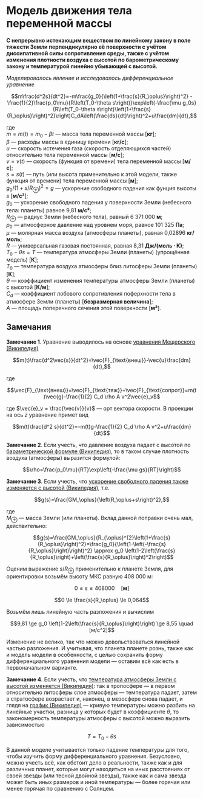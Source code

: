 # Модель движения тела переменной массы

**С непрерывно истекающим веществом по линейному закону в поле тяжести Земли перпендикулярно её поверхности с учётом диссипативной силы сопротивления среды, также с учётом изменения плотности воздуха с высотой по барометрическому закону и температурой линейно убывающей с высотой.**

*Моделировалось явление и исследовалось дифференциальное уравнение*

```math
m\frac{d^2s}{dt^2}=-m\frac{g_0}{\left(1+\frac{s}{R_\oplus}\right)^2} - \frac{1}{2}\frac{p_0\mu}{R\left(T_0-\theta s\right)}\exp\left(-\frac{\mu g_0s}{R\left(T_0-\theta s\right)\left(1+\frac{s}{R_\oplus}\right)^2}\right)C_dA\left(\frac{ds}{dt}\right)^2+u\frac{dm}{dt},
```

где  
$m=m(t)=m_0-\beta t$ — масса тела переменной массы \[**кг**\];  
$\beta$ — расходы массы в единицу времени \[**кг/с**\];  
$u$ — скорость истечения газа (скорость отделяющихся частей) относительно тела переменной массы \[**м/с**\];  
$v=v(t)$ — скорость (функция от времени) тела переменной массы \[**м/с**\];  
$s=s(t)$ — путь (или высота применительно к этой модели, также функция от времени) тела переменной массы \[**м**\];  
$g_0/\left(1+s/R_\oplus\right)^2=g$ — ускорение свободного падения как фунция высоты $s$ \[**м/с²**\];  
$g_0$ — ускорение свободного падения у поверхности Земли (небесного тела: планеты) равное 9,81 **м/с²**;  
$R_\oplus$ — радиус Земли (небесного тела), равный  6 371 000 **м**;  
$p_0$ — атмосферное давление над уровнем моря, равное 101 325 **Па**;  
$\mu$ — молярная масса воздуха (атмосферы планеты), равная 0,02896 **кг/моль**;  
$R$ — универсальная газовая постоянная, равная 8,31 **Дж/(моль ⋅ К)**;  
$T_0-\theta s=T$ — температура атмосферы Земли (планеты) (упрощённая модель) \[**К**\];  
$T_0$ — температура воздуха атмосферы близ литосферы Земли (планеты) \[**К**\];  
$\theta$ — коэффициент изменения температуры атмосферы Земли (планеты) с высотой \[**К/м**\];  
$C_d$ — коэффициент лобового сопротивления поферхности тела в атмосфере Земли (планеты) \[**безразмерная величина**\];  
$A$ — площадь поперечного сечения этой поверхности \[**м²**\].  

## Замечания
**Замечание 1**. Уравнение выводилось на основе [уравнения Мещерского (Википедия)](https://ru.wikipedia.org/wiki/Уравнение_Мещерского)  

```math
m(t)\frac{d^2\vec{s}}{dt^2}=\vec{F}_{\text{внеш}}-\vec{u}\frac{dm}{dt},
```
где
```math
\vec{F}_{\text{внеш}}=\vec{F}_{\text{тяж}}+\vec{F}_{\text{сопрот}}=m(t)\vec{g}-\frac{1}{2} C_d \rho A v^2\vec{e}_v
```
где $\vec{e}_v = \frac{\vec{v}}{v}$ — орт вектора скорости. В проекции на ось $z$ уравнение примет вид
```math
m(t)\frac{d^2 s}{dt^2}=-m(t)g-\frac{1}{2} C_d \rho A v^2+u\frac{dm}{dt}
```

**Замечание 2**. Если учесть, что давление воздуха падает с высотой по [бараметрической формуле (Википедия)](https://ru.wikipedia.org/wiki/%D0%91%D0%B0%D1%80%D0%BE%D0%BC%D0%B5%D1%82%D1%80%D0%B8%D1%87%D0%B5%D1%81%D0%BA%D0%B0%D1%8F_%D1%84%D0%BE%D1%80%D0%BC%D1%83%D0%BB%D0%B0), то в таком случае плотность воздуха (атмосферы) выразится формулой:
```math
\rho=\frac{p_0\mu}{RT}\exp\left(-\frac{\mu gs}{RT}\right)
```

**Замечание 3**. Если учесть, что [ускорение свободного падения также изменяется с высотой (Википедия)](https://ru.wikipedia.org/wiki/%D0%A3%D1%81%D0%BA%D0%BE%D1%80%D0%B5%D0%BD%D0%B8%D0%B5_%D1%81%D0%B2%D0%BE%D0%B1%D0%BE%D0%B4%D0%BD%D0%BE%D0%B3%D0%BE_%D0%BF%D0%B0%D0%B4%D0%B5%D0%BD%D0%B8%D1%8F), т.е.
```math
g(s)=\frac{GM_\oplus}{\left(R_\oplus+s\right)^2},
```
где  
$M_\oplus$ — масса Земли (или планеты). Вклад данной поправки очень мал, действительно:
```math
g(s)=\frac{GM_\oplus}{R_{\oplus}^{2}\left(1+\frac{s}{R_\oplus}\right)^2}=\frac{g_0}{\left(1-\left(-\frac{s}{R_\oplus}\right)\right)^2} \approx g_0 \left(1-2\left(\frac{s}{R_\oplus}\right)+\left(\frac{s}{R_\oplus}\right)^2\right)
```
Оценим выражение $s/R_\oplus$ применительно к планете Земля, для ориентировки возьмём высоту МКС равную 408 000 м:
```math
0 \le s \le 408 000 \quad [\textbf{м}]
```
```math
0 \le \frac{s}{R_\oplus} \le 0,064
```
Возьмём лишь линейную часть разложения и вычислим
```math
9,81 \ge g_0 \left(1-2\left(\frac{s}{R_\oplus}\right)\right) \ge 8,55 \quad [м/с^2]
```
Изменение не велико, так что можно довольствоваться линейной частью разложения. И учитывая, что планета планете рознь, также как и модель модели в особенности, с целью сохранить форму дифференциального уравнения модели — оставим всё как есть в первоначальном варианте.

**Замечание 4**. Если учесть, что [температура атмосферы Земли с высотой изменяется (Википедия)](https://ru.wikipedia.org/wiki/%D0%A1%D1%82%D0%B0%D0%BD%D0%B4%D0%B0%D1%80%D1%82%D0%BD%D0%B0%D1%8F_%D0%B0%D1%82%D0%BC%D0%BE%D1%81%D1%84%D0%B5%D1%80%D0%B0): так в тропосфере — в первом относительно литосферы слое атмосферы — температура падает, затем в стратосфере возрастает и, наконец, в мезосфере снова падает, и глядя на [график (Википедия)](https://commons.wikimedia.org/wiki/File:Comparison_International_Standard_Atmosphere_space_diving.svg?uselang=ru) — кривую температуры можно разбить на линейные участки, разница у которых будет в коэффициенте $\theta$, то закономерность температуры атмосферы с высотой можно выразить зависимостью
```math
T=T_0-\theta s
```
В данной моделе учитывается только падение температуры для того, чтобы изучить форму дифференциального уравнения. Безусловно, можно учесть всё, как обстоит дело в реальности, также как и для различных планет, которые могут находиться на иных расстояниях от своей звезды (или тесной двойной звезды), также как и сама звезда может быть иных размеров и иной температуры — более горячая или менее горячая по сравнению с Солнцем.
